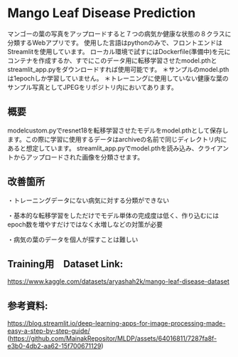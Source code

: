 # Mango Leaf Disease Prediction
マンゴーの葉の写真をアップロードすると７つの病気か健康な状態の８クラスに分類するWebアプリです。
使用した言語はpythonのみで、フロントエンドはStreamlitを使用しています。
ローカル環境で試すにはDockerfile(準備中)を元にコンテナを作成するか、すでにこのデータ用に転移学習させたmodel.pthとstreamlit_app.pyをダウンロードすれば使用可能です。
＊サンプルのmodel.pthは1epochしか学習していません。
＊トレーニングに使用していない健康な葉のサンプル写真としてJPEGをリポジトリ内においてあります。

## 概要
modelcustom.pyでresnet18を転移学習させたモデルをmodel.pthとして保存します。この際に学習に使用するデータはarchiveの名前で同じディレクトリ内にあると想定しています。
streamlit_app.pyでmodel.pthを読み込み、クライアントからアップロードされた画像を分類させます。

## 改善箇所
・トレーニングデータにない病気に対する分類ができない　　

・基本的な転移学習をしただけでモデル単体の完成度は低く、作り込むにはepoch数を増やすだけではなく水増しなどの対策が必要　　

・病気の葉のデータを個人が探すことは難しい

## Training用　Dataset Link:
https://www.kaggle.com/datasets/aryashah2k/mango-leaf-disease-dataset

## 参考資料:
https://blog.streamlit.io/deep-learning-apps-for-image-processing-made-easy-a-step-by-step-guide/
(https://github.com/MainakRepositor/MLDP/assets/64016811/7287fa8f-e3b0-4db2-aa62-15f700671129)
